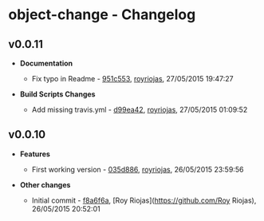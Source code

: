 
# object-change - Changelog
## v0.0.11
- **Documentation**
  - Fix typo in Readme - [951c553]( https://github.com/royriojas/object-change/commit/951c553 ), [royriojas](https://github.com/royriojas), 27/05/2015 19:47:27

    
- **Build Scripts Changes**
  - Add missing travis.yml - [d99ea42]( https://github.com/royriojas/object-change/commit/d99ea42 ), [royriojas](https://github.com/royriojas), 27/05/2015 01:09:52

    
## v0.0.10
- **Features**
  - First working version - [035d886]( https://github.com/royriojas/object-change/commit/035d886 ), [royriojas](https://github.com/royriojas), 26/05/2015 23:59:56

    
- **Other changes**
  - Initial commit - [f8a6f6a]( https://github.com/royriojas/object-change/commit/f8a6f6a ), [Roy Riojas](https://github.com/Roy Riojas), 26/05/2015 20:52:01

    
